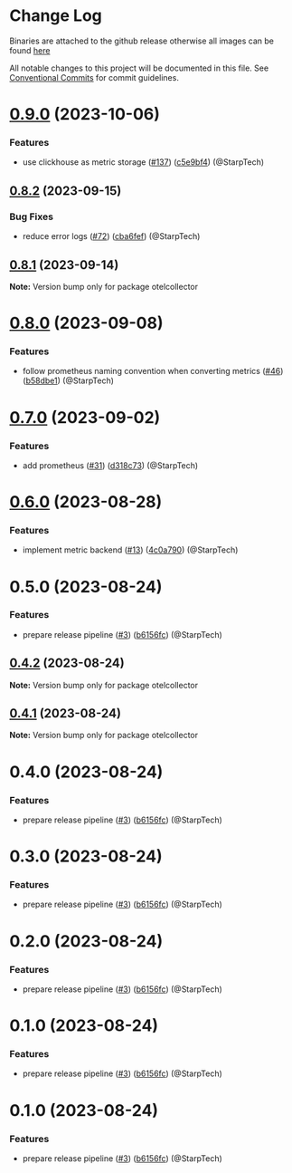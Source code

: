 # Change Log
Binaries are attached to the github release otherwise all images can be found [here](https://github.com/orgs/wundergraph/packages?repo_name=cosmo)

All notable changes to this project will be documented in this file.
See [Conventional Commits](https://conventionalcommits.org) for commit guidelines.

# [0.9.0](https://github.com/wundergraph/cosmo/compare/otelcollector@0.8.2...otelcollector@0.9.0) (2023-10-06)

### Features

* use clickhouse as metric storage ([#137](https://github.com/wundergraph/cosmo/issues/137)) ([c5e9bf4](https://github.com/wundergraph/cosmo/commit/c5e9bf4b74d32f3cae7da27b6170300c1a462e52)) (@StarpTech)

## [0.8.2](https://github.com/wundergraph/cosmo/compare/otelcollector@0.8.1...otelcollector@0.8.2) (2023-09-15)

### Bug Fixes

* reduce error logs ([#72](https://github.com/wundergraph/cosmo/issues/72)) ([cba6fef](https://github.com/wundergraph/cosmo/commit/cba6fefe854bc3852708fd6a37eb5fa07d7fea24)) (@StarpTech)

## [0.8.1](https://github.com/wundergraph/cosmo/compare/otelcollector@0.8.0...otelcollector@0.8.1) (2023-09-14)

**Note:** Version bump only for package otelcollector

# [0.8.0](https://github.com/wundergraph/cosmo/compare/otelcollector@0.7.0...otelcollector@0.8.0) (2023-09-08)

### Features

* follow prometheus naming convention when converting metrics ([#46](https://github.com/wundergraph/cosmo/issues/46)) ([b58dbe1](https://github.com/wundergraph/cosmo/commit/b58dbe1395ec4ffd155ded7c2df7996c15341dd2)) (@StarpTech)

# [0.7.0](https://github.com/wundergraph/cosmo/compare/otelcollector@0.6.0...otelcollector@0.7.0) (2023-09-02)

### Features

* add prometheus ([#31](https://github.com/wundergraph/cosmo/issues/31)) ([d318c73](https://github.com/wundergraph/cosmo/commit/d318c7331d77d21d0246344d76fbe0fc6b617174)) (@StarpTech)

# [0.6.0](https://github.com/wundergraph/cosmo/compare/otelcollector@0.5.0...otelcollector@0.6.0) (2023-08-28)

### Features

* implement metric backend ([#13](https://github.com/wundergraph/cosmo/issues/13)) ([4c0a790](https://github.com/wundergraph/cosmo/commit/4c0a790852542475e6d0533fdeea24f5b226bd7d)) (@StarpTech)

# 0.5.0 (2023-08-24)

### Features

* prepare release pipeline ([#3](https://github.com/wundergraph/cosmo/issues/3)) ([b6156fc](https://github.com/wundergraph/cosmo/commit/b6156fcf66254f08c3fba30f3987550ff121c3e5)) (@StarpTech)

## [0.4.2](https://github.com/wundergraph/cosmo/compare/otelcollector@0.3.0...otelcollector@0.4.2) (2023-08-24)

**Note:** Version bump only for package otelcollector

## [0.4.1](https://github.com/wundergraph/cosmo/compare/otelcollector@0.3.0...otelcollector@0.4.1) (2023-08-24)

**Note:** Version bump only for package otelcollector

# 0.4.0 (2023-08-24)

### Features

* prepare release pipeline ([#3](https://github.com/wundergraph/cosmo/issues/3)) ([b6156fc](https://github.com/wundergraph/cosmo/commit/b6156fcf66254f08c3fba30f3987550ff121c3e5)) (@StarpTech)

# 0.3.0 (2023-08-24)

### Features

* prepare release pipeline ([#3](https://github.com/wundergraph/cosmo/issues/3)) ([b6156fc](https://github.com/wundergraph/cosmo/commit/b6156fcf66254f08c3fba30f3987550ff121c3e5)) (@StarpTech)

# 0.2.0 (2023-08-24)

### Features

* prepare release pipeline ([#3](https://github.com/wundergraph/cosmo/issues/3)) ([b6156fc](https://github.com/wundergraph/cosmo/commit/b6156fcf66254f08c3fba30f3987550ff121c3e5)) (@StarpTech)

# 0.1.0 (2023-08-24)

### Features

* prepare release pipeline ([#3](https://github.com/wundergraph/cosmo/issues/3)) ([b6156fc](https://github.com/wundergraph/cosmo/commit/b6156fcf66254f08c3fba30f3987550ff121c3e5)) (@StarpTech)

# 0.1.0 (2023-08-24)

### Features

* prepare release pipeline ([#3](https://github.com/wundergraph/cosmo/issues/3)) ([b6156fc](https://github.com/wundergraph/cosmo/commit/b6156fcf66254f08c3fba30f3987550ff121c3e5)) (@StarpTech)
